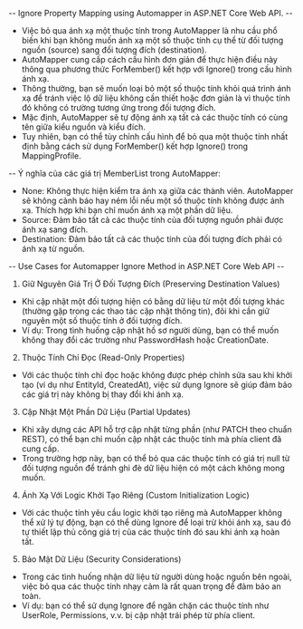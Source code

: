 -- Ignore Property Mapping using Automapper in ASP.NET Core Web API. --
- Việc bỏ qua ánh xạ một thuộc tính trong AutoMapper là nhu cầu phổ biến khi bạn không muốn ánh xạ một số thuộc tính cụ thể từ đối tượng nguồn (source) sang đối tượng đích (destination).
- AutoMapper cung cấp cách cấu hình đơn giản để thực hiện điều này thông qua phương thức ForMember() kết hợp với Ignore() trong cấu hình ánh xạ.
- Thông thường, bạn sẽ muốn loại bỏ một số thuộc tính khỏi quá trình ánh xạ để tránh việc lộ dữ liệu không cần thiết hoặc đơn giản là vì thuộc tính đó không có trường tương ứng trong đối tượng đích.
- Mặc định, AutoMapper sẽ tự động ánh xạ tất cả các thuộc tính có cùng tên giữa kiểu nguồn và kiểu đích. 
- Tuy nhiên, bạn có thể tùy chỉnh cấu hình để bỏ qua một thuộc tính nhất định bằng cách sử dụng ForMember() kết hợp Ignore() trong MappingProfile.

-- Ý nghĩa của các giá trị MemberList trong AutoMapper:
- None: Không thực hiện kiểm tra ánh xạ giữa các thành viên. AutoMapper sẽ không cảnh báo hay ném lỗi nếu một số thuộc tính không được ánh xạ. Thích hợp khi bạn chỉ muốn ánh xạ một phần dữ liệu.
- Source: Đảm bảo tất cả các thuộc tính của đối tượng nguồn phải được ánh xạ sang đích.
- Destination: Đảm bảo tất cả các thuộc tính của đối tượng đích phải có ánh xạ từ nguồn.

-- Use Cases for Automapper Ignore Method in ASP.NET Core Web API --
1. Giữ Nguyên Giá Trị Ở Đối Tượng Đích (Preserving Destination Values)
- Khi cập nhật một đối tượng hiện có bằng dữ liệu từ một đối tượng khác (thường gặp trong các thao tác cập nhật thông tin), đôi khi cần giữ nguyên một số thuộc tính ở đối tượng đích.
- Ví dụ: Trong tình huống cập nhật hồ sơ người dùng, bạn có thể muốn không thay đổi các trường như PasswordHash hoặc CreationDate.

2. Thuộc Tính Chỉ Đọc (Read-Only Properties)
- Với các thuộc tính chỉ đọc hoặc không được phép chỉnh sửa sau khi khởi tạo (ví dụ như EntityId, CreatedAt), việc sử dụng Ignore sẽ giúp đảm bảo các giá trị này không bị thay đổi khi ánh xạ.

3. Cập Nhật Một Phần Dữ Liệu (Partial Updates)
- Khi xây dựng các API hỗ trợ cập nhật từng phần (như PATCH theo chuẩn REST), có thể bạn chỉ muốn cập nhật các thuộc tính mà phía client đã cung cấp.
- Trong trường hợp này, bạn có thể bỏ qua các thuộc tính có giá trị null từ đối tượng nguồn để tránh ghi đè dữ liệu hiện có một cách không mong muốn.

4. Ánh Xạ Với Logic Khởi Tạo Riêng (Custom Initialization Logic)
- Với các thuộc tính yêu cầu logic khởi tạo riêng mà AutoMapper không thể xử lý tự động, bạn có thể dùng Ignore để loại trừ khỏi ánh xạ, sau đó tự thiết lập thủ công giá trị của các thuộc tính đó sau khi ánh xạ hoàn tất.

5. Bảo Mật Dữ Liệu (Security Considerations)
- Trong các tình huống nhận dữ liệu từ người dùng hoặc nguồn bên ngoài, việc bỏ qua các thuộc tính nhạy cảm là rất quan trọng để đảm bảo an toàn.
- Ví dụ: bạn có thể sử dụng Ignore để ngăn chặn các thuộc tính như UserRole, Permissions, v.v. bị cập nhật trái phép từ phía client.